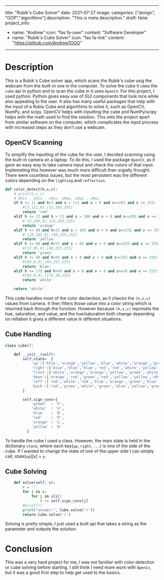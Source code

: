 ---
title: "Rubik's Cube Solver"
date: 2021-07-27
image:
categories: ["design", "OOP","algorithms"]
description: "This is meta description."
draft: false
project_info:
- name: "Andrew"
  icon: "fas fa-user"
  content: "Software Developer"
- name: "Rubik's Cube Solver"
  icon: "fas fa-link"
  content: "https://github.com/Andrew1OOO"

-----------

# Description

This is a Rubik's Cube solver app, which scans the Rubik's cube usig the webcam from the built-in one in the computer. To solve the cube it uses the `cube` api in python and to scan the cube in it uses `OpenCV`. For this project, I used python. Python gives easy use of GUI components that look nice while also appealing to the user. It also has many useful packages that help with the input of a Rubix Cube and algorithms to solve it, such as OpenCV, NumPy, and scipy. OpenCV helps with inputting the cube and NumPy/scipy helps with the math used to find the solution. This sets the project apart from similar software on the computer, which complicates the input process with increased steps as they don’t use a webcam.

## OpenCV Scanning

To simpilfy the inputting of the cube for the user, I decided scanning using the built-in camera on a laptop. To do this, I used the package `OpenCV`, as it gave an easy way to take camera input and check the colors of that input. Implemeting this however was much more difficult than orgially thought. There were countless issues, but the most persistent was the different colors depending on the `lighting` and `reflection`. 

```py
def color_detect(h,s,v):
    # print(h,s,v)
    # hMin , sMin , vMin, hMax, sMax , vMax
    if h <= 11 and h>3 and s > 111 and v > 0 and s<=203 and v <= 255:
        #[3,111,0],[11,203,255]
        return 'red'
    elif h <= 22 and h > 13 and s > 106 and v > 0 and s<=203 and v <= 255:
        # 13,106,0],[22,203,255]
        return 'orange'
    elif h <= 40 and h>25 and s > 105 and v > 0 and s<=255 and v <= 255:
        # [25,105,0],[40,255,255]
        return 'yellow'
    elif h <= 88 and h>57 and s > 85 and v > 0 and s<=255 and v <= 255:
        #[57,85,0],[88,255,255]
        return 'green'
    elif h <= 80 and h>69 and s > 0 and v > 0 and s<=255 and v <= 255:
        #[69,0,0],[80,255,255]
        return 'blue'
    elif h <= 179 and h>69 and s > 0 and v > 0 and s<=36 and v <= 255:
        #[69,0,0],[179,36,255]
        return 'white'

    return 'white'
```

This code handles most of the color dectection, as it checks the `(h,s,v)` values from camera. It then filters those value into a color string which is returned back through the function. However because `(h,s,v)` represets the hue, saturation, and value, and the hue/saturation both change depending on reflation it gives a different value in different situations. 

## Cube Handling

```py
class cube():

    def __init__(self):
        self.state=  {
            'up':['blue','orange','yellow','blue','white','orange','green','white','yellow',],
            'right':['blue','blue','blue','red','red','white','yellow','red','orange',],
            'front':['white','orange','orange','yellow','green','white','green','green','red',],
            'down':['orange','red','green','red','yellow','yellow','white','yellow','yellow',],
            'left':['red','white','red','blue','orange','green','blue','blue','white',],
            'back':['red','green','white','green','blue','yellow','green','orange','orange',]
        }

        self.sign_conv={
            'green'  : 'F',
            'white'  : 'U',
            'blue'   : 'B',
            'red'    : 'R',
            'orange' : 'L',
            'yellow' : 'D'
          }


```
To handle the cube I used a class. However, the main state is held in the dictionary `state`, where each key(`up`, `right`, `...`) is one of the side of the cube. If I wanted to change the state of one of the upper side I can simply call; state[`up`][x] = `y`.

## Cube Solving

```py
    def solve(self, s):
        r = ''
        for i in s:
            for j in s[i]:
                r += self.sign_conv[j]
        #print(r)
        print("answer:", Cube.solve('r'))
        return Cube.solve('r')
```

Solving is pretty simple, I just used a built api that takes a string as the parameter and outputs the solution.

# Conclusion

This was a very hard project for me, I was not familiar with color detection or cube solving before starting. I still think I need more work with `OpenCv`, but it was a good first step to help get used to the basics. 